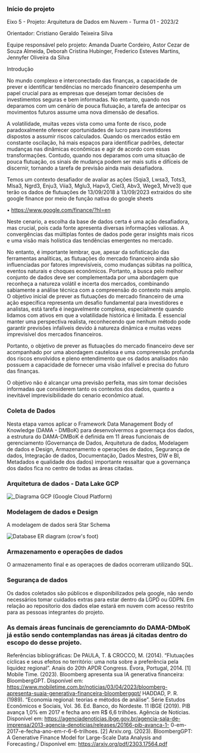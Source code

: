 ### Início do projeto



Eixo 5 - Projeto: Arquitetura de Dados em Nuvem - Turma 01 - 2023/2

Orientador: Cristiano Geraldo Teixeira Silva



Equipe responsável pelo projeto:
Amanda Duarte Cordeiro, Astor Cezar de Souza Almeida, Deborah Cristina Hubinger, 
Frederico Esteves Martins, Jennyfer Oliveira da Silva



Introdução 

No mundo complexo e interconectado das finanças, a capacidade de prever e  identificar tendências no mercado financeiro desempenha um papel crucial para as  empresas que desejam tomar decisões de investimentos seguras e bem informadas. No  entanto, quando nos deparamos com um cenário de pouca flutuação, a tarefa de  antecipar os movimentos futuros assume uma nova dimensão de desafios. 



A volatilidade, muitas vezes vista como uma fonte de risco, pode paradoxalmente  oferecer oportunidades de lucro para investidores dispostos a assumir riscos calculados.  Quando os mercados estão em constante oscilação, há mais espaços para identificar  padrões, detectar mudanças nas dinâmicas econômicas e agir de acordo com essas  transformações. Contudo, quando nos deparamos com uma situação de pouca  flutuação, os sinais de mudança podem ser mais sutis e difíceis de discernir, tornando a tarefa de previsão ainda mais desafiadora. 



Temos um contexto desafiador de avaliar as ações (Sqia3, Lwsa3, Tots3, Mlsa3, Ngrd3, Enju3, Viia3, Mglu3, Hapv3, Ciel3, Abv3, Wege3, Mrve3) que terão os dados de flutuações de 13/09/2018 à 13/09/2023 extraidos do site google finance por meio de função nativa do google sheets

• https://www.google.com/finance/?hl=en

Neste cenario, a escolha da base de dados certa é uma ação desafiadora, mas crucial,  pois cada fonte apresenta diversas informações valiosas. A convergências das múltiplas  fontes de dados pode gerar insights mais ricos e uma visão mais holística das tendências emergentes no mercado. 



No entanto, é importante lembrar, que, apesar da sofisticação das ferramentas  analíticas, as flutuações do mercado financeiro ainda são influenciadas por fatores  imprevisíveis, como mudanças súbitas na política, eventos naturais e choques  econômicos. Portanto, a busca pelo melhor conjunto de dados deve ser complementada  por uma abordagem que reconheça a natureza volátil e incerta dos mercados,  combinando sabiamente a análise técnica com a compreensão do contexto mais amplo.  O objetivo inicial de prever as flutuações do mercado financeiro de uma ação  específica representa um desafio fundamental para investidores e analistas, está tarefa  é inegavelmente complexa, especialmente quando lidamos com ativos em que a  volatilidade histórica é limitada. É essencial manter uma perspectiva realista, reconhecendo que nenhum método  pode garantir previsões infalíveis devido á natureza dinâmica e muitas vezes imprevisível dos mercados financeiros. 



Portanto, o objetivo de prever as flutuações do mercado  financeiro deve ser acompanhado por uma abordagem cautelosa e uma compreensão  profunda dos riscos envolvidos e pleno entendimento que os dados analisados não  possuem a capacidade de fornecer uma visão infalível e precisa do futuro das finanças. 



O objetivo não é alcançar uma previsão perfeita, mas sim tomar decisões  informadas que considerem tanto os contextos dos dados, quanto a inevitável imprevisibilidade do cenario econômico atual. 



### Coleta de Dados


Nesta etapa vamos aplicar o Framework Data Management Body of Knowledge (DAMA - DMBoK) para desenvolvermos a governaça dos dados, a estrutura do DAMA-DMBoK é definida em 11 áreas funcionais de gerenciamento (Governança de Dados, Arquitetura de dados, Modelagem de dados e Design, Armazenamento e operações de dados, Segurança de dados, Integração de dados, Documentação, Dados Mestres, DW e BI, Metadados e qualidade dos dados) importante ressaltar que a governança dos dados fica no centro de todas as áreas citadas.






### Arquitetura de dados - Data Lake GCP

![_Diagrama GCP (Google Cloud Platform)](https://github.com/amandacordeiro/data_on_cloud/assets/50846753/00ae8f89-e9f6-4923-9fb5-b16b611a3be2)



### Modelagem de dados e Design


A modelagem de dados será Star Schema

![Database ER diagram (crow's foot)](https://github.com/amandacordeiro/data_on_cloud/assets/50846753/95100e5a-5192-41dd-bded-cf04765a6d4d)


### Armazenamento e operações de dados

O armazenamento final e as operaçoes de dados ocorreram utilizando SQL.


### Segurança de dados

Os dados coletados são públicos e disponíbilizados pela google, não sendo necessários tomar cuidados extras para estar dentro da LGPD ou GDPN. Em relação ao repositorio dos dados elae estará em nuvem com acesso restrito para as pessoas integrantes do projeto.

### As demais áreas funcinais de gerenciamnto do DAMA-DMboK já estão sendo contemplandas nas áreas já citadas dentro do escopo do desse projeto.

















Referências bibliográficas: De PAULA, T. & CROCCO, M. (2014). “Flutuações cíclicas e seus efeitos no território:  uma nota sobre a preferência pela liquidez regional”. Anais do 20th APDR Congress.  Évora, Portugal, 2014. [1] Mobile Time. (2023). Bloomberg apresenta sua IA generativa financeira:  BloombergGPT. Disponível  em: https://www.mobiletime.com.br/noticias/03/04/2023/bloomberg-apresenta-suaia-generativa-financeira-bloomberggpt/ HADDAD, P. R. (1989). “Economia regional: teorias e métodos de análise”. Série Estudos  Econômicos e Sociais, Vol. 36. Ed. Banco, do Nordeste. 11 IBGE (2019). PIB avança 1,0%  em 2017 e fecha ano em R$ 6,6 trilhões. Agência de Notícias. Disponível em:  https://agenciadenoticias.ibge.gov.br/agencia-sala-de-imprensa/2013-agencia-denoticias/releases/20166-pib-avanca-1- 0-em-2017-e-fecha-ano-em-r-6-6-trilhoes. [2] Arxiv.org. (2023). BloombergGPT: A Generative Finance Model for Large-Scale Data  Analysis and Forecasting./ Disponível em: https://arxiv.org/pdf/2303.17564.pdf
